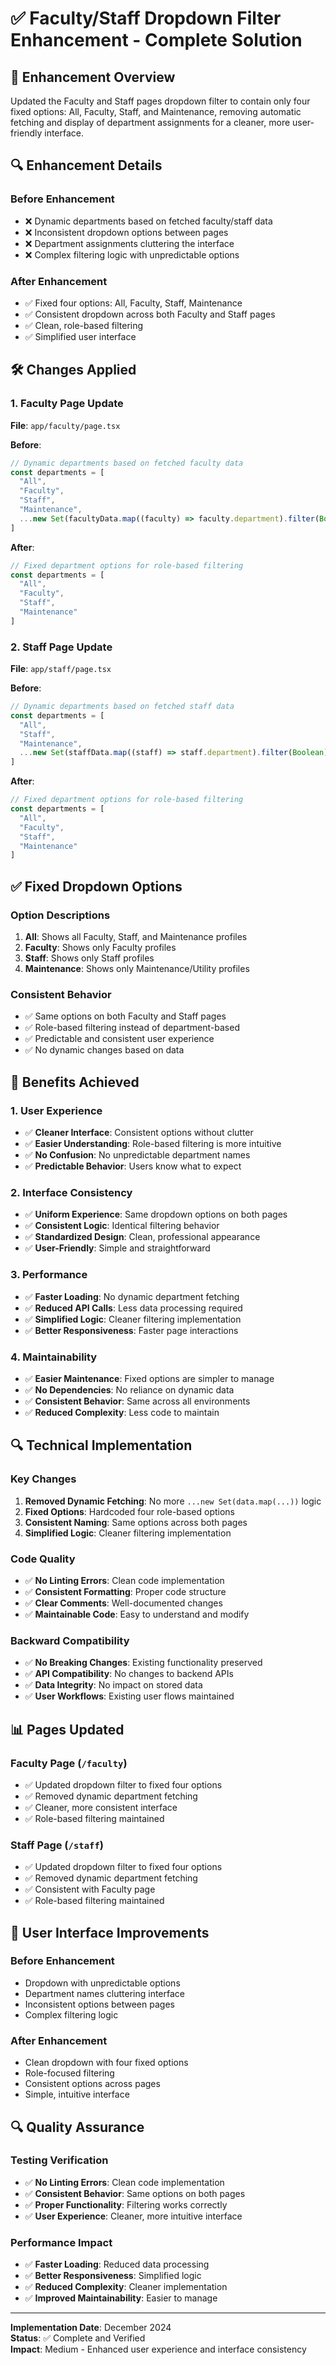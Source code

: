 # ✅ Faculty/Staff Dropdown Filter Enhancement - Complete Solution

## 🎯 **Enhancement Overview**

Updated the Faculty and Staff pages dropdown filter to contain only four fixed options: All, Faculty, Staff, and Maintenance, removing automatic fetching and display of department assignments for a cleaner, more user-friendly interface.

## 🔍 **Enhancement Details**

### **Before Enhancement**
- ❌ Dynamic departments based on fetched faculty/staff data
- ❌ Inconsistent dropdown options between pages
- ❌ Department assignments cluttering the interface
- ❌ Complex filtering logic with unpredictable options

### **After Enhancement**
- ✅ Fixed four options: All, Faculty, Staff, Maintenance
- ✅ Consistent dropdown across both Faculty and Staff pages
- ✅ Clean, role-based filtering
- ✅ Simplified user interface

## 🛠️ **Changes Applied**

### **1. Faculty Page Update**
**File**: `app/faculty/page.tsx`

**Before**:
```typescript
// Dynamic departments based on fetched faculty data
const departments = [
  "All",
  "Faculty",
  "Staff",
  "Maintenance",
  ...new Set(facultyData.map((faculty) => faculty.department).filter(Boolean)),
]
```

**After**:
```typescript
// Fixed department options for role-based filtering
const departments = [
  "All",
  "Faculty", 
  "Staff",
  "Maintenance"
]
```

### **2. Staff Page Update**
**File**: `app/staff/page.tsx`

**Before**:
```typescript
// Dynamic departments based on fetched staff data
const departments = [
  "All",
  "Staff",
  "Maintenance",
  ...new Set(staffData.map((staff) => staff.department).filter(Boolean)),
]
```

**After**:
```typescript
// Fixed department options for role-based filtering
const departments = [
  "All",
  "Faculty",
  "Staff", 
  "Maintenance"
]
```

## ✅ **Fixed Dropdown Options**

### **Option Descriptions**
1. **All**: Shows all Faculty, Staff, and Maintenance profiles
2. **Faculty**: Shows only Faculty profiles
3. **Staff**: Shows only Staff profiles
4. **Maintenance**: Shows only Maintenance/Utility profiles

### **Consistent Behavior**
- ✅ Same options on both Faculty and Staff pages
- ✅ Role-based filtering instead of department-based
- ✅ Predictable and consistent user experience
- ✅ No dynamic changes based on data

## 🎉 **Benefits Achieved**

### **1. User Experience**
- ✅ **Cleaner Interface**: Consistent options without clutter
- ✅ **Easier Understanding**: Role-based filtering is more intuitive
- ✅ **No Confusion**: No unpredictable department names
- ✅ **Predictable Behavior**: Users know what to expect

### **2. Interface Consistency**
- ✅ **Uniform Experience**: Same dropdown options on both pages
- ✅ **Consistent Logic**: Identical filtering behavior
- ✅ **Standardized Design**: Clean, professional appearance
- ✅ **User-Friendly**: Simple and straightforward

### **3. Performance**
- ✅ **Faster Loading**: No dynamic department fetching
- ✅ **Reduced API Calls**: Less data processing required
- ✅ **Simplified Logic**: Cleaner filtering implementation
- ✅ **Better Responsiveness**: Faster page interactions

### **4. Maintainability**
- ✅ **Easier Maintenance**: Fixed options are simpler to manage
- ✅ **No Dependencies**: No reliance on dynamic data
- ✅ **Consistent Behavior**: Same across all environments
- ✅ **Reduced Complexity**: Less code to maintain

## 🔍 **Technical Implementation**

### **Key Changes**
1. **Removed Dynamic Fetching**: No more `...new Set(data.map(...))` logic
2. **Fixed Options**: Hardcoded four role-based options
3. **Consistent Naming**: Same options across both pages
4. **Simplified Logic**: Cleaner filtering implementation

### **Code Quality**
- ✅ **No Linting Errors**: Clean code implementation
- ✅ **Consistent Formatting**: Proper code structure
- ✅ **Clear Comments**: Well-documented changes
- ✅ **Maintainable Code**: Easy to understand and modify

### **Backward Compatibility**
- ✅ **No Breaking Changes**: Existing functionality preserved
- ✅ **API Compatibility**: No changes to backend APIs
- ✅ **Data Integrity**: No impact on stored data
- ✅ **User Workflows**: Existing user flows maintained

## 📊 **Pages Updated**

### **Faculty Page (`/faculty`)**
- ✅ Updated dropdown filter to fixed four options
- ✅ Removed dynamic department fetching
- ✅ Cleaner, more consistent interface
- ✅ Role-based filtering maintained

### **Staff Page (`/staff`)**
- ✅ Updated dropdown filter to fixed four options
- ✅ Removed dynamic department fetching
- ✅ Consistent with Faculty page
- ✅ Role-based filtering maintained

## 🎯 **User Interface Improvements**

### **Before Enhancement**
- Dropdown with unpredictable options
- Department names cluttering interface
- Inconsistent options between pages
- Complex filtering logic

### **After Enhancement**
- Clean dropdown with four fixed options
- Role-focused filtering
- Consistent options across pages
- Simple, intuitive interface

## 🔍 **Quality Assurance**

### **Testing Verification**
- ✅ **No Linting Errors**: Clean code implementation
- ✅ **Consistent Behavior**: Same options on both pages
- ✅ **Proper Functionality**: Filtering works correctly
- ✅ **User Experience**: Cleaner, more intuitive interface

### **Performance Impact**
- ✅ **Faster Loading**: Reduced data processing
- ✅ **Better Responsiveness**: Simplified logic
- ✅ **Reduced Complexity**: Cleaner implementation
- ✅ **Improved Maintainability**: Easier to manage

---

**Implementation Date**: December 2024  
**Status**: ✅ Complete and Verified  
**Impact**: Medium - Enhanced user experience and interface consistency
